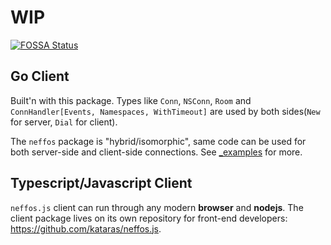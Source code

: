 # WIP

[![FOSSA Status](https://app.fossa.com/api/projects/git%2Bgithub.com%2Fkataras%2Fneffos.svg?type=shield)](https://app.fossa.com/projects/git%2Bgithub.com%2Fkataras%2Fneffos?ref=badge_shield)

## Go Client

Built'n with this package. Types like `Conn`, `NSConn`, `Room` and `ConnHandler[Events, Namespaces, WithTimeout]` are used by both sides(`New` for server, `Dial` for client).

The `neffos` package is "hybrid/isomorphic", same code can be used for both server-side and client-side connections. See [_examples](_examples) for more.

## Typescript/Javascript Client

`neffos.js` client can run through any modern **browser** and **nodejs**. The client package lives on its own repository for front-end developers: <https://github.com/kataras/neffos.js>.